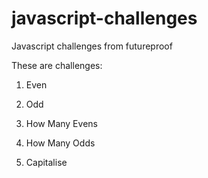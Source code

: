 # javascript-challenges
 Javascript challenges from futureproof

 These are challenges:

 1. Even
 2. Odd
 3. How Many Evens
 4. How Many Odds

 5. Capitalise
 
